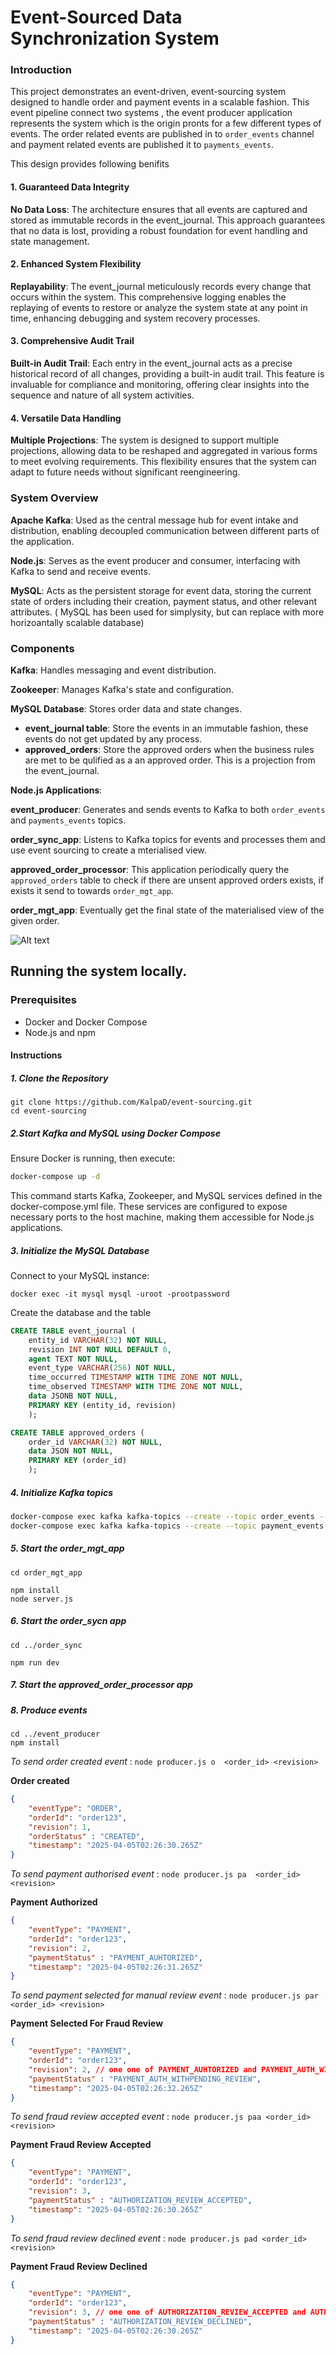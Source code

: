 # Event-Sourced Data Synchronization System

### Introduction

This project demonstrates an event-driven, event-sourcing system designed to handle order and payment events in a scalable fashion.
This event pipeline connect two systems , the event producer application represents the system which is the origin pronts for a few different types of events. The order related events are published in to `order_events` channel and payment related events are published it to `payments_events`.

This design provides following benifits

#### 1. Guaranteed Data Integrity

**No Data Loss**: The architecture ensures that all events are captured and stored as immutable records in the event_journal. This approach guarantees that no data is lost, providing a robust foundation for event handling and state management.

#### 2. Enhanced System Flexibility

**Replayability**: The event_journal meticulously records every change that occurs within the system. This comprehensive logging enables the replaying of events to restore or analyze the system state at any point in time, enhancing debugging and system recovery processes.

#### 3. Comprehensive Audit Trail

**Built-in Audit Trail**: Each entry in the event_journal acts as a precise historical record of all changes, providing a built-in audit trail. This feature is invaluable for compliance and monitoring, offering clear insights into the sequence and nature of all system activities.

#### 4. Versatile Data Handling

**Multiple Projections**: The system is designed to support multiple projections, allowing data to be reshaped and aggregated in various forms to meet evolving requirements. This flexibility ensures that the system can adapt to future needs without significant reengineering.


### System Overview
**Apache Kafka**: Used as the central message hub for event intake and distribution, enabling decoupled communication between different parts of the application.

**Node.js**: Serves as the event producer and consumer, interfacing with Kafka to send and receive events.

**MySQL**: Acts as the persistent storage for event data, storing the current state of orders including their creation, payment status, and other relevant attributes. ( MySQL has been used for simplysity, but can replace with more horizoantally scalable database)

### Components
**Kafka**: Handles messaging and event distribution.

**Zookeeper**: Manages Kafka's state and configuration.

**MySQL Database**: Stores order data and state changes.

- **event_journal table**: Store the events in an immutable fashion, these events do not get updated by any process.
- **approved_orders**: Store the approved orders when the business rules are met to be qulified as a an approved order. This is a projection from the event_journal.

**Node.js Applications**:

**event_producer**: Generates and sends events to Kafka to both `order_events` and `payments_events` topics.

**order_sync_app**: Listens to Kafka topics for events and processes them and use event sourcing to create a mterialised view.

**approved_order_processor**: This application periodically query the `approved_orders` table to check if there are unsent approved orders exists, if exists it send to towards `order_mgt_app`.

**order_mgt_app**: Eventually get the final state of the materialised view of the given order.

![Alt text](images/even-sourcing-1.png)


## Running the system locally.

### Prerequisites
- Docker and Docker Compose
- Node.js and npm

#### Instructions
##### 1. Clone the Repository
```
git clone https://github.com/KalpaD/event-sourcing.git
cd event-sourcing
```
##### 2.Start Kafka and MySQL using Docker Compose
Ensure Docker is running, then execute:
```bash
docker-compose up -d
```
This command starts Kafka, Zookeeper, and MySQL services defined in the docker-compose.yml file. These services are configured to expose necessary ports to the host machine, making them accessible for Node.js applications.

##### 3. Initialize the MySQL Database
Connect to your MySQL instance:
```
docker exec -it mysql mysql -uroot -prootpassword
```

Create the database and the table
```SQL
CREATE TABLE event_journal (
    entity_id VARCHAR(32) NOT NULL,
    revision INT NOT NULL DEFAULT 0,
    agent TEXT NOT NULL,
    event_type VARCHAR(256) NOT NULL,
    time_occurred TIMESTAMP WITH TIME ZONE NOT NULL,
    time_observed TIMESTAMP WITH TIME ZONE NOT NULL,
    data JSONB NOT NULL,
    PRIMARY KEY (entity_id, revision)
    );

CREATE TABLE approved_orders (
    order_id VARCHAR(32) NOT NULL,
    data JSON NOT NULL,
    PRIMARY KEY (order_id)
    );
```

##### 4. Initialize Kafka topics

```bash
docker-compose exec kafka kafka-topics --create --topic order_events --bootstrap-server localhost:9092 --partitions 1 --replication-factor 1
docker-compose exec kafka kafka-topics --create --topic payment_events --bootstrap-server localhost:9092 --partitions 1 --replication-factor 1
```

##### 5. Start the order_mgt_app

```
cd order_mgt_app

npm install
node server.js 
```

##### 6. Start the order_sycn app

```
cd ../order_sync

npm run dev
```

##### 7. Start the approved_order_processor app


##### 8. Produce events

```
cd ../event_producer
npm install
```

*To send order created event* : `node producer.js o  <order_id> <revision>`

**Order created**
```JSON
{
    "eventType": "ORDER",
    "orderId": "order123",
    "revision": 1,
    "orderStatus" : "CREATED",
    "timestamp": "2025-04-05T02:26:30.265Z"
}
```

*To send payment authorised event* : `node producer.js pa  <order_id> <revision>`

**Payment Authorized**
```JSON
{
    "eventType": "PAYMENT",
    "orderId": "order123",
    "revision": 2,
    "paymentStatus" : "PAYMENT_AUHTORIZED",  
    "timestamp": "2025-04-05T02:26:31.265Z"
}
```

*To send payment selected for manual review event* : `node producer.js par <order_id> <revision>`

**Payment Selected For Fraud Review**
```JSON
{
    "eventType": "PAYMENT",
    "orderId": "order123",
    "revision": 2, // one one of PAYMENT_AUHTORIZED and PAYMENT_AUTH_WITHPENDING_REVIEW occured for one payment.
    "paymentStatus" : "PAYMENT_AUTH_WITHPENDING_REVIEW",  
    "timestamp": "2025-04-05T02:26:32.265Z"
}
```

*To send fraud review accepted event* : `node producer.js paa <order_id> <revision>`

**Payment Fraud Review Accepted**
```JSON
{
    "eventType": "PAYMENT",
    "orderId": "order123",
    "revision": 3,
    "paymentStatus" : "AUTHORIZATION_REVIEW_ACCEPTED",  
    "timestamp": "2025-04-05T02:26:30.265Z"
}
```

*To send fraud review declined event* : `node producer.js pad <order_id> <revision>`

**Payment Fraud Review Declined**
```JSON
{
    "eventType": "PAYMENT",
    "orderId": "order123", 
    "revision": 3, // one one of AUTHORIZATION_REVIEW_ACCEPTED and AUTHORIZATION_REVIEW_DECLINED occured for one payment.
    "paymentStatus" : "AUTHORIZATION_REVIEW_DECLINED",  
    "timestamp": "2025-04-05T02:26:30.265Z"
}
```


